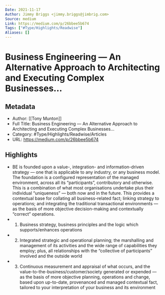 ```yaml
---
Date: 2021-11-17
Author: Jimmy Briggs <jimmy.briggs@jimbrig.com>
Source: medium
Link: https://medium.com/p/26bbee5b674
Tags: ["#Type/Highlights/Readwise"]
Aliases: []
---
```

# Business Engineering — An Alternative Approach to Architecting and Executing Complex Businesses…

## Metadata
- Author: [[Tony Munton]]
- Full Title: Business Engineering — An Alternative Approach to Architecting and Executing Complex Businesses…
- Category: #Type/Highlights/Readwise/Articles
- URL: https://medium.com/p/26bbee5b674

## Highlights
- BE is founded upon a value-, integration- and information-driven strategy — one that is applicable to any industry, or any business model. The foundation is a configured representation of the managed environment, across all its “participants”, contributory and otherwise. This is a combination of what most organisations undertake plus their individual “uniqueness” — both now and in the future. This provides a contextual base for collating all business-related fact; linking strategy to operations; and integrating the traditional transactional environments — as the basis of more objective decision-making and contextually “correct” operations.
- 1. Business strategy, business principles and the logic which supports/enhances operations
- 2. Integrated strategic and operational planning; the marshalling and management of its activities and the wide range of capabilities they employ; plus, all relationships with the “collective of participants” involved and the outside world
- 3. Continuous measurement and appraisal of what occurs, and the value-to-the-business/customer/society generated or expended — as the basis of more objective planning, operations and change, based upon up-to-date, provenanced and managed contextual fact, tailored to your interpretation of your business and its environment

